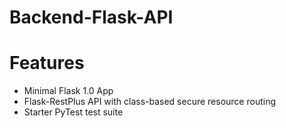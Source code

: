 # Backend-Flask-API
# Features
- Minimal Flask 1.0 App
- Flask-RestPlus API with class-based secure resource routing
- Starter PyTest test suite
